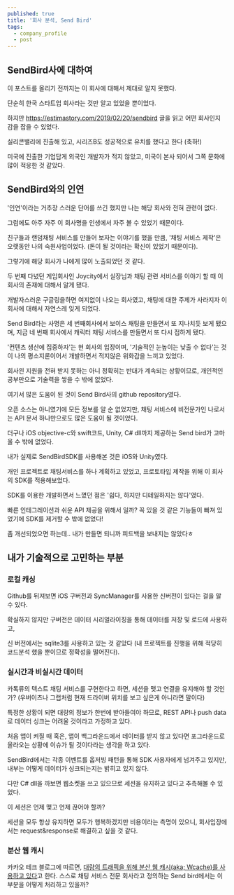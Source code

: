 ```yaml
---
published: true
title: '회사 분석, Send Bird'
tags:
  - company_profile
  - post
---
```

## SendBird사에 대하여

이 포스트를 올리기 전까지는 이 회사에 대해서 제대로 알지 못했다.

단순히 한국 스타트업 회사라는 것만 알고 있었을 뿐이었다.

하지만 https://estimastory.com/2019/02/20/sendbird 글을 읽고 어떤 회사인지 감을 잡을 수 있었다.

실리콘밸리에 진출해 있고, 시리즈B도 성공적으로 유치를 했다고 한다 (축하!)

미국에 진출한 기업답게 외국인 개발자가 적지 않았고, 미국이 본사 되어서 그쪽 문화에 많이 적응한 것 같았다.


## SendBird와의 인연
'인연'이라는 거추장 스러운 단어를 쓰긴 했지만 나는 해당 회사와 전혀 관련이 없다.

그럼에도 아주 자주 이 회사명을 인생에서 자주 볼 수 있었기 때문이다.

친구들과 랜덤채팅 서비스를 만들어 보자는 이야기를 했을 만큼, '채팅 서비스 제작'은 오랫동안 나의 숙원사업이었다.
(돈이 될 것이라는 확신이 있었기 때문이다).

그렇기에 해당 회사가 나에게 많이 노출되었던 것 같다.

두 번째 다녔던 게임회사인 Joycity에서 실장님과 채팅 관련 서비스를 이야기 할 때 이 회사의 존재에 대해서 알게 됐다.

개발자스러운 구글링을하면 여지없이 나오는 회사였고, 채팅에 대한 주제가 사라지자 이 회사에 대해서 자연스레 잊게 되었다.

Send Bird라는 사명은 세 번째회사에서 보이스 채팅을 만들면서 또 지나치듯 보게 됐으며, 지금 네 번째 회사에서 캐릭터 채팅 서비스를 만들면서 또 다시 접하게 됐다.

'컨텐츠 생산에 집중하자'는 현 회사의 입장이며, '기술적인 눈높이는 낮출 수 없다'는 것이 나의 평소지론이어서 개발하면서 적지않은 위화감을 느끼고 있었다.

회사읜 지원을 전혀 받지 못하는 아니 정확히는 반대가 계속되는 상황이므로, 개인적인 공부만으로 기술력을 쌓을 수 밖에 없었다.

여기서 많은 도움이 된 것이 Send Bird사의 github repository였다.

오픈 소스는 아니였기에 모든 정보를 알 순 없었지만, 채팅 서비스에 비전문가인 나로서는 API 문서 하나만으로도 많은 도움이 될 것이었다.

더구나 iOS objective-c와 swift코드, Unity, C# dll까지 제공하는 Send bird가 고마울 수 밖에 없었다.

내가 실제로 SendBirdSDK를 사용해본 것은 iOS와 Unity였다.

개인 프로젝트로 채팅서비스를 하나 계획하고 있었고, 프로토타입 제작을 위해 이 회사의 SDK를 적용해보었다.

SDK를 이용한 개발하면서 느꼈던 점은 '쉽다, 하지만 디테일하지는 않다'였다. 

빠른 인테그레이션과 쉬운 API 제공을 위해서 일까? 꼭 있을 것 같은 기능들이 빠져 있었기에 SDK를 제거할 수 밖에 없었다!

좀 개선되었으면 하는데.. 내가 만들면 되니까 피드백을 보내지는 않았다ㅎ


## 내가 기술적으로 고민하는 부분

### 로컬 캐싱

Github를 뒤져보면 iOS 구버전과 SyncManager를 사용한 신버전이 있다는 걸을 알 수 있다.

확실하지 않지만 구버전은 데이터 시리얼라이징을 통해 데이터를 저장 및 로드에 사용하고, 

신 버전에서는 sqlite3를 사용하고 있는 것 같았다 (내 프로젝트를 진행을 위해 적당히 코드분석 했을 뿐이므로 정확성을 떨어진다).


### 실시간과 비실시간 데이터

카톡류의 텍스트 채팅 서비스를 구현한다고 하면, 세션을 맺고 연결을 유지해야 할 것인가?
(우버이츠나 그랩처럼 현재 드라이버 위치를 보고 싶은게 아니라면 말이다)

특정한 상황이 되면 대량의 정보가 한번에 받아들여야 하므로, REST API나 push data로 데이터 싱크는 어려울 것이라고 가정하고 있다.

처음 앱이 켜질 때 혹은, 앱이 백그라운드에서 데이터를 받지 않고 있다면 포그라운드로 올라오는 상황에 이슈가 될 것이다라는 생각을 하고 있다.

SendBird에서는 각종 이벤트를 옵저빙 패턴을 통해 SDK 사용자에게 넘겨주고 있지만, 내부는 어떻게 데이터가 싱크되는지는 밝히고 있지 않다.

다만 C# dll을 까보면 웹소켓을 쓰고 있으므로 세션을 유지하고 있다고 추측해볼 수 있었다.

이 세션은 언제 맺고 언제 끊어야 할까? 

세션을 모두 항상 유지하면 모두가 행복하겠지만 비용이라는 측명이 있으니, 회사입장에서는 request&response로 해결하고 싶을 것 같다.


### 분산 웹 캐시
카카오 테크 블로그에 따르면, [대량의 트래픽을 위해 분산 웹 캐시(aka; Wcache)를 사용하고 있다](http://tech.kakao.com/2017/10/23/wcache-1/)고 한다.
스스로 채팅 서비스 전문 회사라고 정의하는 Send bird에서는 이 부분을 어떻게 처리하고 있을까?




